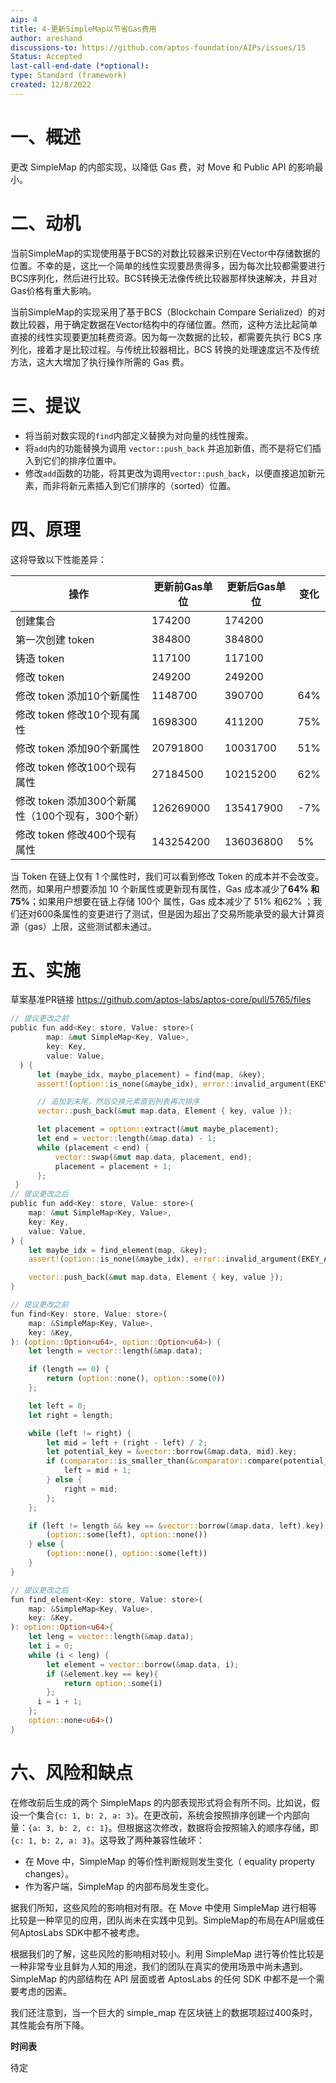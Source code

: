 ```yaml
---
aip: 4
title: 4-更新SimpleMap以节省Gas费用
author: areshand
discussions-to: https://github.com/aptos-foundation/AIPs/issues/15
Status: Accepted
last-call-end-date (*optional): 
type: Standard (framework)
created: 12/8/2022
---
```

# 一、概述

更改 SimpleMap 的内部实现，以降低 Gas 费，对 Move 和 Public API 的影响最小。



# 二、动机

当前SimpleMap的实现使用基于BCS的对数比较器来识别在Vector中存储数据的位置。不幸的是，这比一个简单的线性实现要昂贵得多，因为每次比较都需要进行BCS序列化，然后进行比较。BCS转换无法像传统比较器那样快速解决，并且对Gas价格有重大影响。

当前SimpleMap的实现采用了基于BCS（Blockchain Compare Serialized）的对数比较器，用于确定数据在Vector结构中的存储位置。然而，这种方法比起简单直接的线性实现要更加耗费资源。因为每一次数据的比较，都需要先执行 BCS 序列化，接着才是比较过程。与传统比较器相比，BCS 转换的处理速度远不及传统方法，这大大增加了执行操作所需的 Gas 费。



# 三、提议

- 将当前对数实现的`find`内部定义替换为对向量的线性搜索。
- 将`add`内的功能替换为调用 `vector::push_back` 并追加新值，而不是将它们插入到它们的排序位置中。
- 修改`add`函数的功能，将其更改为调用`vector::push_back`，以便直接追加新元素，而非将新元素插入到它们排序的（sorted）位置。

# 四、原理

这将导致以下性能差异：

| 操作 | 更新前Gas单位 | 更新后Gas单位 | 变化 |
| --- | --- | --- | --- |
| 创建集合 | 174200 | 174200 |  |
| 第一次创建  token | 384800 | 384800 |  |
| 铸造  token | 117100 | 117100 |  |
| 修改  token | 249200 | 249200 |  |
| 修改  token 添加10个新属性 | 1148700 | 390700 | 64% |
| 修改  token 修改10个现有属性 | 1698300 | 411200 | 75% |
| 修改  token 添加90个新属性 | 20791800 | 10031700 | 51% |
| 修改  token 修改100个现有属性 | 27184500 | 10215200 | 62% |
| 修改  token 添加300个新属性（100个现有，300个新） | 126269000 | 135417900 | -7% |
| 修改  token 修改400个现有属性 | 143254200 | 136036800 | 5% |

当 Token 在链上仅有 1 个属性时，我们可以看到修改 Token 的成本并不会改变。然而，如果用户想要添加 10 个新属性或更新现有属性，Gas 成本减少了**64% 和 75%**；如果用户想要在链上存储 100个 属性，Gas 成本减少了 51% 和62% ；我们还对600条属性的变更进行了测试，但是因为超出了交易所能承受的最大计算资源（gas）上限，这些测试都未通过。

# 五、实施

草案基准PR链接 https://github.com/aptos-labs/aptos-core/pull/5765/files

```rust
// 提议更改之前
public fun add<Key: store, Value: store>(
        map: &mut SimpleMap<Key, Value>,
        key: Key,
        value: Value,
  ) {
      let (maybe_idx, maybe_placement) = find(map, &key);
      assert!(option::is_none(&maybe_idx), error::invalid_argument(EKEY_ALREADY_EXISTS));

      // 追加到末尾，然后交换元素直到列表再次排序
      vector::push_back(&mut map.data, Element { key, value });

      let placement = option::extract(&mut maybe_placement);
      let end = vector::length(&map.data) - 1;
      while (placement < end) {
          vector::swap(&mut map.data, placement, end);
          placement = placement + 1;
      };
 }
// 提议更改之后
public fun add<Key: store, Value: store>(
    map: &mut SimpleMap<Key, Value>,
    key: Key,
    value: Value,
) {
    let maybe_idx = find_element(map, &key);
    assert!(option::is_none(&maybe_idx), error::invalid_argument(EKEY_ALREADY_EXISTS));

    vector::push_back(&mut map.data, Element { key, value });
}
```

```rust
// 提议更改之前
fun find<Key: store, Value: store>(
    map: &SimpleMap<Key, Value>,
    key: &Key,
): (option::Option<u64>, option::Option<u64>) {
    let length = vector::length(&map.data);

    if (length == 0) {
        return (option::none(), option::some(0))
    };

    let left = 0;
    let right = length;

    while (left != right) {
        let mid = left + (right - left) / 2;
        let potential_key = &vector::borrow(&map.data, mid).key;
        if (comparator::is_smaller_than(&comparator::compare(potential_key, key))) {
            left = mid + 1;
        } else {
            right = mid;
        };
    };

    if (left != length && key == &vector::borrow(&map.data, left).key) {
        (option::some(left), option::none())
    } else {
        (option::none(), option::some(left))
    }
}

// 提议更改之后
fun find_element<Key: store, Value: store>(
    map: &SimpleMap<Key, Value>,
    key: &Key,
): option::Option<u64>{
    let leng = vector::length(&map.data);
    let i = 0;
    while (i < leng) {
        let element = vector::borrow(&map.data, i);
        if (&element.key == key){
            return option::some(i)
        };
      i = i + 1;
    };
    option::none<u64>()
}
```

# 六、风险和缺点

在修改前后生成的两个 SimpleMaps 的内部表现形式将会有所不同。比如说，假设一个集合`{c: 1, b: 2, a: 3}`。在更改前，系统会按照排序创建一个内部向量：`{a: 3, b: 2, c: 1}`。但根据这次修改，数据将会按照输入的顺序存储，即`{c: 1, b: 2, a: 3}`。这导致了两种兼容性破坏：

- 在 Move 中，SimpleMap 的等价性判断规则发生变化（ equality property changes）。
- 作为客户端，SimpleMap 的内部布局发生变化。

据我们所知，这些风险的影响相对有限。在 Move 中使用 SimpleMap 进行相等比较是一种罕见的应用，团队尚未在实践中见到。SimpleMap的布局在API层或任何AptosLabs SDK中都不被考虑。

根据我们的了解，这些风险的影响相对较小。利用 SimpleMap 进行等价性比较是一种非常专业且鲜为人知的用途，我们的团队在真实的使用场景中尚未遇到。SimpleMap 的内部结构在 API 层面或者 AptosLabs 的任何 SDK 中都不是一个需要考虑的因素。

我们还注意到，当一个巨大的 simple_map 在区块链上的数据项超过400条时，其性能会有所下降。

**时间表**

待定